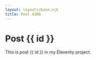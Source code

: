 ```yaml
---
layout: layouts/base.njk
title: Post 4300
---
```


# Post {{ id }}

This is post {{ id }} in my Eleventy project.
